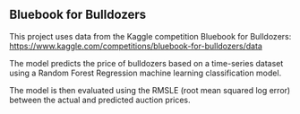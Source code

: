 ## Bluebook for Bulldozers

This project uses data from the Kaggle competition Bluebook for Bulldozers: https://www.kaggle.com/competitions/bluebook-for-bulldozers/data

The model predicts the price of bulldozers based on a time-series dataset using a Random Forest Regression machine learning classification model.

The model is then evaluated using the RMSLE (root mean squared log error) between the actual and predicted auction prices.
